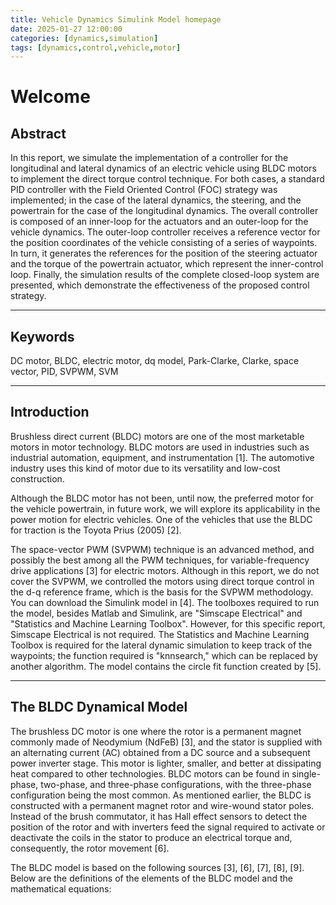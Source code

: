 ```yaml
---
title: Vehicle Dynamics Simulink Model homepage
date: 2025-01-27 12:00:00
categories: [dynamics,simulation]
tags: [dynamics,control,vehicle,motor]
---
```


# Welcome

## Abstract

In this report, we simulate the implementation of a controller for the longitudinal and lateral dynamics of an electric vehicle using BLDC motors to implement the direct torque control technique. For both cases, a standard PID controller with the Field Oriented Control (FOC) strategy was implemented; in the case of the lateral dynamics, the steering, and the powertrain for the case of the longitudinal dynamics. The overall controller is composed of an inner-loop for the actuators and an outer-loop for the vehicle dynamics. The outer-loop controller receives a reference vector for the position coordinates of the vehicle consisting of a series of waypoints. In turn, it generates the references for the position of the steering actuator and the torque of the powertrain actuator, which represent the inner-control loop. Finally, the simulation results of the complete closed-loop system are presented, which demonstrate the effectiveness of the proposed control strategy.

---

## Keywords

DC motor, BLDC, electric motor, dq model, Park-Clarke, Clarke, space vector, PID, SVPWM, SVM

---

## Introduction

Brushless direct current (BLDC) motors are one of the most marketable motors in motor technology. BLDC motors are used in industries such as industrial automation, equipment, and instrumentation [1]. The automotive industry uses this kind of motor due to its versatility and low-cost construction.

Although the BLDC motor has not been, until now, the preferred motor for the vehicle powertrain, in future work, we will explore its applicability in the power motion for electric vehicles. One of the vehicles that use the BLDC for traction is the Toyota Prius (2005) [2].

The space-vector PWM (SVPWM) technique is an advanced method, and possibly the best among all the PWM techniques, for variable-frequency drive applications [3] for electric motors. Although in this report, we do not cover the SVPWM, we controlled the motors using direct torque control in the d-q reference frame, which is the basis for the SVPWM methodology. You can download the Simulink model in [4]. The toolboxes required to run the model, besides Matlab and Simulink, are "Simscape Electrical" and "Statistics and Machine Learning Toolbox". However, for this specific report, Simscape Electrical is not required. The Statistics and Machine Learning Toolbox is required for the lateral dynamic simulation to keep track of the waypoints; the function required is "knnsearch," which can be replaced by another algorithm. The model contains the circle fit function created by [5].

---

## The BLDC Dynamical Model

The brushless DC motor is one where the rotor is a permanent magnet commonly made of Neodymium (NdFeB) [3], and the stator is supplied with an alternating current (AC) obtained from a DC source and a subsequent power inverter stage. This motor is lighter, smaller, and better at dissipating heat compared to other technologies. BLDC motors can be found in single-phase, two-phase, and three-phase configurations, with the three-phase configuration being the most common. As mentioned earlier, the BLDC is constructed with a permanent magnet rotor and wire-wound stator poles. Instead of the brush commutator, it has Hall effect sensors to detect the position of the rotor and with inverters feed the signal required to activate or deactivate the coils in the stator to produce an electrical torque and, consequently, the rotor movement [6].

The BLDC model is based on the following sources [3], [6], [7], [8], [9]. Below are the definitions of the elements of the BLDC model and the mathematical equations:
